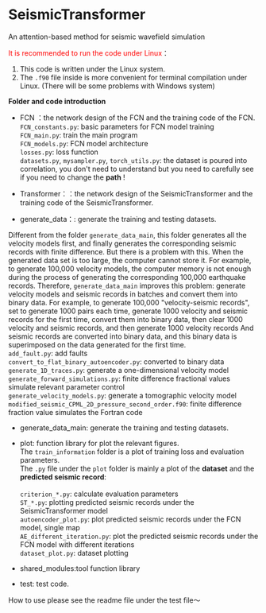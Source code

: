 # SeismicTransformer

An attention-based method for seismic wavefield simulation

<font color=red>It is recommended to run the code under Linux</font>：
1. This code is written under the Linux system.
2. The `.f90` file inside is more convenient for terminal compilation under Linux. (There will be some problems with Windows system)

**<font sizr=12>Folder and code introduction</font>**

- FCN ：the network design of the FCN and the training code of the FCN.
<br>`FCN_constants.py`: basic parameters for FCN model training
<br>`FCN_main.py`: train the main program
<br>`FCN_models.py`: FCN model architecture
<br>`losses.py`: loss function
<br>`datasets.py`, `mysampler.py`, `torch_utils.py`: the dataset is poured into correlation, you don't need to understand but you need to carefully see if you need to change the **path** !


- Transformer：：the network design of the SeismicTransformer and the training code of the SeismicTransformer.

- generate_data：: generate the training and testing datasets. 


Different from the folder `generate_data_main`, this folder generates all the velocity models first, and finally 
generates the corresponding seismic records with finite difference. But there is a problem with this. When the 
generated data set is too large, the computer cannot store it. For example, to generate 100,000 velocity models, 
the computer memory is not enough during the process of generating the corresponding 100,000 earthquake records.
Therefore, `generate_data_main` improves this problem: generate velocity models and seismic records in batches 
and convert them into binary data. For example, to generate 100,000 "velocity-seismic records", set to generate
1000 pairs each time, generate 1000 velocity and seismic records for the first time, convert them into binary data,
then clear 1000 velocity and seismic records, and then generate 1000 velocity records And seismic records are converted 
into binary data, and this binary data is superimposed on the data generated for the first time.
<br>`add_fault.py`: add faults
<br>`convert_to_flat_binary_autoencoder.py`: converted to binary data
<br>`generate_1D_traces.py`: generate a one-dimensional velocity model
<br>`generate_forward_simulations.py`: finite difference fractional values simulate relevant parameter control
<br>`generate_velocity_models.py`: generate a tomographic velocity model
<br>`modified_seismic_CPML_2D_pressure_second_order.f90`: finite difference fraction value simulates the Fortran code

- generate_data_main: generate the training and testing datasets. 

- plot: function library for plot the relevant figures.
<br>The `train_information` folder is a plot of training loss and evaluation parameters.
<br>The `.py` file under the `plot` folder is mainly a plot of the **dataset** and the **predicted seismic record**:
<br><br>`criterion_*.py`: calculate evaluation parameters
<br>`ST_*.py`: plotting predicted seismic records under the SeismicTransformer model
<br>`autoencoder_plot.py`: plot predicted seismic records under the FCN model, single map
<br>`AE_different_iteration.py`: plot the predicted seismic records under the FCN model with different iterations
<br>`dataset_plot.py`: dataset plotting

- shared_modules:tool function library

- test: test code.

How to use please see the readme file under the test file～
